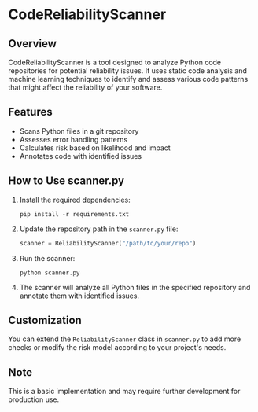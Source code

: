 # CodeReliabilityScanner

## Overview
CodeReliabilityScanner is a tool designed to analyze Python code repositories for potential reliability issues. It uses static code analysis and machine learning techniques to identify and assess various code patterns that might affect the reliability of your software.

## Features
- Scans Python files in a git repository
- Assesses error handling patterns
- Calculates risk based on likelihood and impact
- Annotates code with identified issues

## How to Use scanner.py

1. Install the required dependencies:
   ```
   pip install -r requirements.txt
   ```

2. Update the repository path in the `scanner.py` file:
   ```python
   scanner = ReliabilityScanner("/path/to/your/repo")
   ```

3. Run the scanner:
   ```
   python scanner.py
   ```

4. The scanner will analyze all Python files in the specified repository and annotate them with identified issues.

## Customization
You can extend the `ReliabilityScanner` class in `scanner.py` to add more checks or modify the risk model according to your project's needs.

## Note
This is a basic implementation and may require further development for production use.
